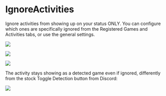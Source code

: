 # IgnoreActivities

Ignore activities from showing up on your status ONLY. You can configure which ones are specifically ignored from the Registered Games and Activities tabs, or use the general settings.

![](https://github.com/user-attachments/assets/f0c19060-0ecf-4f1c-8165-a5aa40143c82)

![](https://github.com/user-attachments/assets/73c3fa7a-5b90-41ee-a4d6-91fa76458b74)

![](https://github.com/user-attachments/assets/1ab3fe73-3911-48d1-8a08-e976af614b41)

The activity stays showing as a detected game even if ignored, differently from the stock Toggle Detection button from Discord:

![](https://github.com/user-attachments/assets/08ea60c3-3a31-42de-ae4c-7535fbf1b45a)


